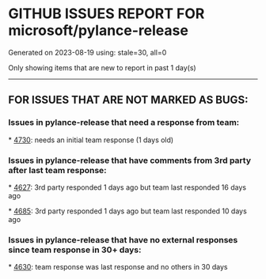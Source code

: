 
# GITHUB ISSUES REPORT FOR microsoft/pylance-release


Generated on 2023-08-19 using: stale=30, all=0


Only showing items that are new to report in past 1 day(s)


---

## FOR ISSUES THAT ARE NOT MARKED AS BUGS:


### Issues in pylance-release that need a response from team:


\* [4730](https://github.com/microsoft/pylance-release/issues/4730 "Allow codelens method references to surface for Python"): needs an initial team response (1 days old)

### Issues in pylance-release that have comments from 3rd party after last team response:


\* [4627](https://github.com/microsoft/pylance-release/issues/4627 "Python language server stops after a few minutes"): 3rd party responded 1 days ago but team last responded 16 days ago

\* [4685](https://github.com/microsoft/pylance-release/issues/4685 "Pylance crashing on Jupyter Notebook Cell Deletion"): 3rd party responded 1 days ago but team last responded 10 days ago

### Issues in pylance-release that have no external responses since team response in 30+ days:


\* [4630](https://github.com/microsoft/pylance-release/issues/4630 "Internal Error with `TypeVarTuple`"): team response was last response and no others in 30 days
